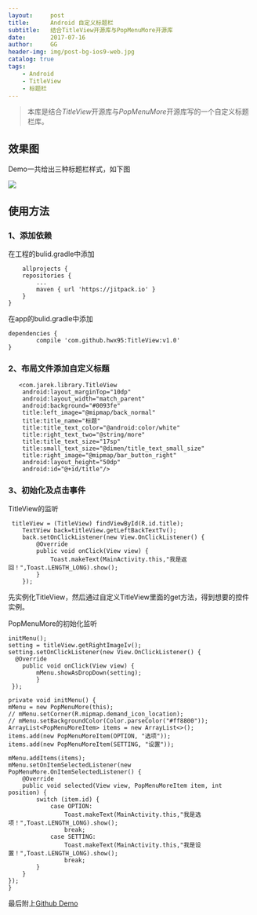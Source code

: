 ```yaml
---
layout:     post
title:      Android 自定义标题栏
subtitle:   结合TitleView开源库与PopMenuMore开源库
date:       2017-07-16
author:     GG
header-img: img/post-bg-ios9-web.jpg
catalog: true
tags:
    - Android
    - TitleView
    - 标题栏
---
```


> 本库是结合*TitleView*开源库与*PopMenuMore*开源库写的一个自定义标题栏库。

## 效果图

Demo一共给出三种标题栏样式，如下图  

![](http://ww1.sinaimg.cn/large/9fad8192gy1fhlsthw9l1j216o0koaar.jpg)

## 使用方法

### 1、添加依赖
在工程的bulid.gradle中添加  

    	allprojects {
		repositories {
			...
			maven { url 'https://jitpack.io' }
		}
	}  

在app的bulid.gradle中添加  

	dependencies {
	        compile 'com.github.hwx95:TitleView:v1.0'
	}

### 2、布局文件添加自定义标题
    
       <com.jarek.library.TitleView
        android:layout_marginTop="10dp"
        android:layout_width="match_parent"
        android:background="#0093fe"
        title:left_image="@mipmap/back_normal"
        title:title_name="标题"
        title:title_text_color="@android:color/white"
        title:right_text_two="@string/more"
        title:title_text_size="17sp"
        title:small_text_size="@dimen/title_text_small_size"
        title:right_image="@mipmap/bar_button_right"
        android:layout_height="50dp"
        android:id="@+id/title"/>  

### 3、初始化及点击事件

TitleView的监听  

     titleView = (TitleView) findViewById(R.id.title);
        TextView back=titleView.getLeftBackTextTv();
        back.setOnClickListener(new View.OnClickListener() {
            @Override
            public void onClick(View view) {
                Toast.makeText(MainActivity.this,"我是返回！",Toast.LENGTH_LONG).show();
            }
        });  

先实例化TitleView，然后通过自定义TitleView里面的get方法，得到想要的控件实例。

PopMenuMore的初始化监听  

    initMenu();
    setting = titleView.getRightImageIv();
    setting.setOnClickListener(new View.OnClickListener() {
      @Override
        public void onClick(View view) {
            mMenu.showAsDropDown(setting);
            }
     });  

    private void initMenu() {
    mMenu = new PopMenuMore(this);
    // mMenu.setCorner(R.mipmap.demand_icon_location);
    // mMenu.setBackgroundColor(Color.parseColor("#ff8800"));
    ArrayList<PopMenuMoreItem> items = new ArrayList<>();
    items.add(new PopMenuMoreItem(OPTION, "选项"));
    items.add(new PopMenuMoreItem(SETTING, "设置"));

    mMenu.addItems(items);
    mMenu.setOnItemSelectedListener(new PopMenuMore.OnItemSelectedListener() {
        @Override
        public void selected(View view, PopMenuMoreItem item, int position) {
            switch (item.id) {
                case OPTION:
                    Toast.makeText(MainActivity.this,"我是选项！",Toast.LENGTH_LONG).show();
                    break;
                case SETTING:
                    Toast.makeText(MainActivity.this,"我是设置！",Toast.LENGTH_LONG).show();
                    break;
            }
        }
    });
    }

最后附上[Github Demo](https://github.com/hwx95/TitleView)